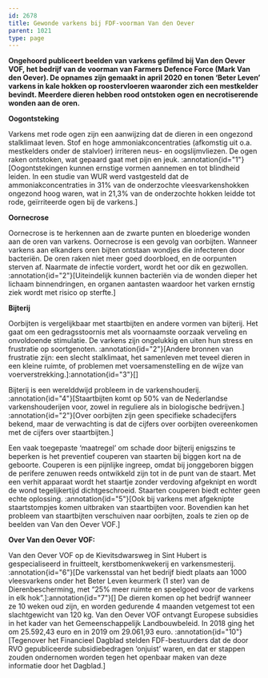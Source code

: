 ```yaml
---
id: 2678
title: Gewonde varkens bij FDF-voorman Van den Oever
parent: 1021
type: page
---
```

**Ongehoord publiceert beelden van varkens gefilmd bij Van den Oever VOF, het bedrijf van de voorman van Farmers Defence Force (Mark Van den Oever). De opnames zijn gemaakt in april 2020 en tonen ‘Beter Leven’ varkens in kale hokken op roostervloeren waaronder zich een mestkelder bevindt. Meerdere dieren hebben rood ontstoken ogen en necrotiserende wonden aan de oren.**

**Oogontsteking**

Varkens met rode ogen zijn een aanwijzing dat de dieren in een ongezond stalklimaat leven. Stof en hoge ammoniakconcentraties (afkomstig uit o.a. mestkelders onder de stalvloer) irriteren neus- en oogslijmvliezen. De ogen raken ontstoken, wat gepaard gaat met pijn en jeuk. :annotation{id="1"}[Oogontstekingen kunnen ernstige vormen aannemen en tot blindheid leiden. In een studie van WUR werd vastgesteld dat de ammoniakconcentraties in 31% van de onderzochte vleesvarkenshokken ongezond hoog waren, wat in 21,3% van de onderzochte hokken leidde tot rode, geïrriteerde ogen bij de varkens.]

**Oornecrose**

Oornecrose is te herkennen aan de zwarte punten en bloederige wonden aan de oren van varkens. Oornecrose is een gevolg van oorbijten. Wanneer varkens aan elkanders oren bijten ontstaan wondjes die infecteren door bacteriën. De oren raken niet meer goed doorbloed, en de oorpunten sterven af. Naarmate de infectie vordert, wordt het oor dik en gezwollen. :annotation{id="2"}[Uiteindelijk kunnen bacteriën via de wonden dieper het lichaam binnendringen, en organen aantasten waardoor het varken ernstig ziek wordt met risico op sterfte.]

**Bijterij**

Oorbijten is vergelijkbaar met staartbijten en andere vormen van bijterij. Het gaat om een gedragsstoornis met als voornaamste oorzaak verveling en onvoldoende stimulatie. De varkens zijn ongelukkig en uiten hun stress en frustratie op soortgenoten. :annotation{id="2"}[Andere bronnen van frustratie zijn: een slecht stalklimaat, het samenleven met teveel dieren in een kleine ruimte, of problemen met voersamenstelling en de wijze van voerverstrekking.]:annotation{id="3"}[]

Bijterij is een werelddwijd probleem in de varkenshouderij. :annotation{id="4"}[Staartbijten komt op 50% van de Nederlandse varkenshouderijen voor, zowel in reguliere als in biologische bedrijven.] :annotation{id="2"}[Over oorbijten zijn geen specifieke schadecijfers bekend, maar de verwachting is dat de cijfers over oorbijten overeenkomen met de cijfers over staartbijten.]

Een vaak toegepaste ‘maatregel’ om schade door bijterij enigszins te beperken is het preventief couperen van staarten bij biggen kort na de geboorte. Couperen is een pijnlijke ingreep, omdat bij jonggeboren biggen de perifere zenuwen reeds ontwikkeld zijn tot in de punt van de staart. Met een verhit apparaat wordt het staartje zonder verdoving afgeknipt en wordt de wond tegelijkertijd dichtgeschroeid. Staarten couperen biedt echter geen echte oplossing. :annotation{id="5"}[Ook bij varkens met afgeknipte staartstompjes komen uitbraken van staartbijten voor. Bovendien kan het probleem van staartbijten verschuiven naar oorbijten, zoals te zien op de beelden van Van den Oever VOF.]

**Over Van den Oever VOF:**

Van den Oever VOF op de Kievitsdwarsweg in Sint Hubert is gespecialiseerd in fruitteelt, kerstbomenkwekerij en varkensmesterij. :annotation{id="6"}[De varkensstal van het bedrijf biedt plaats aan 1000 vleesvarkens onder het Beter Leven keurmerk (1 ster) van de Dierenbescherming, met “25% meer ruimte en speelgoed voor de varkens in elk hok”.]:annotation{id="7"}[] De dieren komen op het bedrijf wanneer ze 10 weken oud zijn, en worden gedurende 4 maanden vetgemest tot een slachtgewicht van 120 kg. Van den Oever VOF ontvangt Europese subsidies in het kader van het Gemeenschappelijk Landbouwbeleid. In 2018 ging het om 25.592,43 euro en in 2019 om 29.061,93 euro. :annotation{id="10"}[Tegenover het Financieel Dagblad stelden FDF-bestuurders dat de door RVO gepubliceerde subsidiebedragen ‘onjuist’ waren, en dat er stappen zouden ondernomen worden tegen het openbaar maken van deze informatie door het Dagblad.]